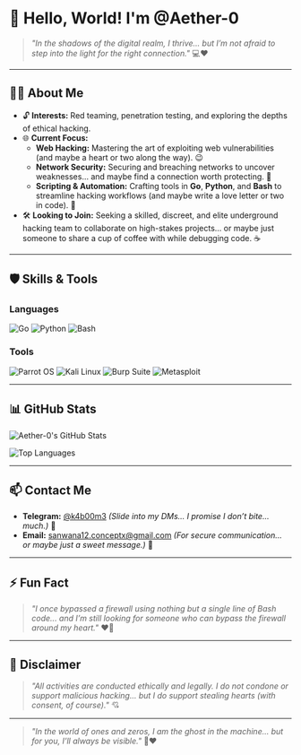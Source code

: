 # 👋 Hello, World! I'm @Aether-0

> *"In the shadows of the digital realm, I thrive... but I’m not afraid to step into the light for the right connection."* 💻❤️

---

## 🕵️‍♂️ **About Me**
- 🔓 **Interests:** Red teaming, penetration testing, and exploring the depths of ethical hacking.
- 🌐 **Current Focus:**
  - **Web Hacking:** Mastering the art of exploiting web vulnerabilities (and maybe a heart or two along the way). 😉
  - **Network Security:** Securing and breaching networks to uncover weaknesses... and maybe find a connection worth protecting. 🔐
  - **Scripting & Automation:** Crafting tools in **Go**, **Python**, and **Bash** to streamline hacking workflows (and maybe write a love letter or two in code). 💌
- 🛠️ **Looking to Join:** Seeking a skilled, discreet, and elite underground hacking team to collaborate on high-stakes projects... or maybe just someone to share a cup of coffee with while debugging code. ☕

---

## 🛡️ **Skills & Tools**
### Languages
![Go](https://img.shields.io/badge/Go-00ADD8?style=for-the-badge&logo=go&logoColor=white)
![Python](https://img.shields.io/badge/Python-3776AB?style=for-the-badge&logo=python&logoColor=white)
![Bash](https://img.shields.io/badge/Bash-4EAA25?style=for-the-badge&logo=gnu-bash&logoColor=white)

### Tools
![Parrot OS](https://img.shields.io/badge/Parrot_OS-4B946A?style=for-the-badge&logo=parrot-os&logoColor=white)
![Kali Linux](https://img.shields.io/badge/Kali_Linux-557C94?style=for-the-badge&logo=kali-linux&logoColor=white)
![Burp Suite](https://img.shields.io/badge/Burp_Suite-FF6F61?style=for-the-badge&logo=burp-suite&logoColor=white)
![Metasploit](https://img.shields.io/badge/Metasploit-FF0000?style=for-the-badge&logo=metasploit&logoColor=white)

---

## 📊 **GitHub Stats**
![Aether-0's GitHub Stats](https://github-readme-stats.vercel.app/api?username=Aether-0&show_icons=true&theme=tokyonight)

![Top Languages](https://github-readme-stats.vercel.app/api/top-langs/?username=Aether-0&layout=compact&theme=tokyonight&hide=html,css)

---

## 📫 **Contact Me**
- **Telegram:** [@k4b00m3](https://t.me/k4b00m3) *(Slide into my DMs... I promise I don’t bite... much.)* 🐍
- **Email:** [sanwana12.conceptx@gmail.com](mailto:sanwana12.conceptx@gmail.com) *(For secure communication... or maybe just a sweet message.)* 💌

---

## ⚡ **Fun Fact**
> *"I once bypassed a firewall using nothing but a single line of Bash code... and I’m still looking for someone who can bypass the firewall around my heart."* ❤️‍🔥

---

## 🔐 **Disclaimer**
> *"All activities are conducted ethically and legally. I do not condone or support malicious hacking... but I do support stealing hearts (with consent, of course)."* 💘

---

> *"In the world of ones and zeros, I am the ghost in the machine... but for you, I’ll always be visible."* 👻❤️
